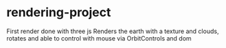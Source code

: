 # rendering-project
First render done with three js
Renders the earth with a texture and clouds, rotates and able to control with mouse via OrbitControls and dom
